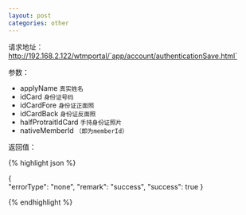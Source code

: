 ```yaml
---
layout: post
categories: other
---
```

请求地址：http://192.168.2.122/wtmportal/`app/account/authenticationSave.html`

参数：

- applyName `真实姓名`
- idCard `身份证号码`
- idCardFore `身份证正面照`
- idCardBack `身份证反面照`
- halfProtraitIdCard `手持身份证照片`
- nativeMemberId `（即为memberId）`

返回值：

{% highlight json %}

{   
    "errorType": "none",
    "remark": "success",
    "success": true 
}

{% endhighlight %}


